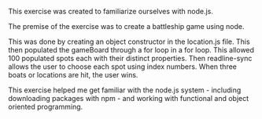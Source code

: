 This exercise was created to familiarize ourselves with node.js. 

The premise of the exercise was to create a battleship game using node. 

This was done by creating an object constructor in the location.js file. This then populated the gameBoard through a for loop in a for loop. This allowed 100 populated spots each with their distinct properties. Then readline-sync allows the user to choose each spot using index numbers. When three boats or locations are hit, the user wins. 

This exercise helped me get familiar with the node.js system - including downloading packages with npm - and working with functional and object oriented programming. 

